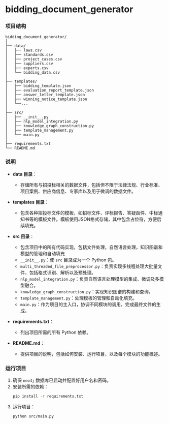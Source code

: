 # bidding_document_generator
### 项目结构
```
bidding_document_generator/
│
├── data/
│   ├── laws.csv
│   ├── standards.csv
│   ├── project_cases.csv
│   ├── suppliers.csv
│   ├── experts.csv
│   └── bidding_data.csv
│
├── templates/
│   ├── bidding_template.json
│   ├── evaluation_report_template.json
│   ├── answer_letter_template.json
│   ├── winning_notice_template.json
│   └──...
│
├── src/
│   ├── __init__.py
│   ├── nlp_model_integration.py
│   ├── knowledge_graph_construction.py
│   ├── template_management.py
│   └── main.py
│
├── requirements.txt
└── README.md
```

### 说明
- **data 目录**：
    - 存储所有与招投标相关的数据文件，包括但不限于法律法规、行业标准、项目案例、供应商信息、专家库以及用于微调的数据文件。

- **templates 目录**：
    - 包含各种招投标文件的模板，如招标文件、评标报告、答疑函件、中标通知书等的模板文件。模板使用JSON格式存储，其中包含占位符，方便后续填充。

- **src 目录**：
    - 包含项目中的所有代码实现，包括文件处理，自然语言处理，知识图谱和模型的管理和自动填充
    - `__init__.py`：使 `src` 目录成为一个 Python 包。
    - `multi_threaded_file_preprocessor.py`：负责实现多线程处理大批量文件，包括格式识别、解析以及预处理。
    - `nlp_model_integration.py`：负责自然语言处理模型的集成、微调及多模型融合。
    - `knowledge_graph_construction.py`：实现知识图谱的构建和查询。
    - `template_management.py`：处理模板的管理和自动化填充。
    - `main.py`：作为项目的主入口，协调不同模块的调用，完成最终文件的生成。

- **requirements.txt**：
    - 列出项目所需的所有 Python 依赖。

- **README.md**：
    - 提供项目的说明，包括如何安装、运行项目，以及每个模块的功能概述。

### 运行项目
1. 确保 `neo4j` 数据库已启动并配置好用户名和密码。
2. 安装所需的依赖：
    ```bash
    pip install -r requirements.txt
    ```
3. 运行项目：
    ```bash
    python src/main.py
    ```